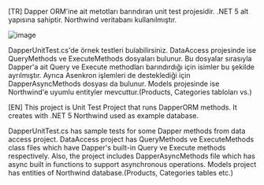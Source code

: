 [TR] Dapper ORM'ine ait metotları barındıran unit test projesidir. .NET 5 alt yapısına sahiptir. Northwind veritabanı kullanılmıştır.

![image](https://user-images.githubusercontent.com/37337606/140230965-3ea47932-bd0a-45bf-86b4-0e20d24462cc.png)

DapperUnitTest.cs'de örnek testleri bulabilirsiniz. DataAccess projesinde ise QueryMethods ve ExecuteMethods dosyaları bulunur. Bu dosyalar sırasıyla Dapper'a ait Query ve Execute methodları barındırdığı için isimler bu şekilde ayrılmıştır. Ayrıca Asenkron işlemleri de desteklediği için DapperAsyncMethods dosyası da bulunur. Models projesinde ise Northwind'e uyumlu entityler mevcuttur.(Products, Categories tabloları vs.)

[EN] This project is Unit Test Project that runs DapperORM methods. It creates with .NET 5  Northwind used as example database.

DapperUnitTest.cs has sample tests for some Dapper methods from data access project. DataAccess project has QueryMethods ve ExecuteMethods class files which have Dapper's built-in Query ve Execute methods respectively. Also, the project includes DapperAsyncMethods file which has async built in functions to support asynchronous operations. Models project has entities of Northwind database.(Products, Categories tables etc.)
